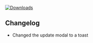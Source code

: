 [![Downloads](https://img.shields.io/github/downloads/probablyraging/steam-game-idler/1.5.11/total?style=for-the-badge&logo=github&color=137eb5)](https://github.com/probablyraging/steam-game-idler/releases/download/1.5.11/Steam.Game.Idler_1.5.11_x64_en-US.msi)

## Changelog
- Changed the update modal to a toast